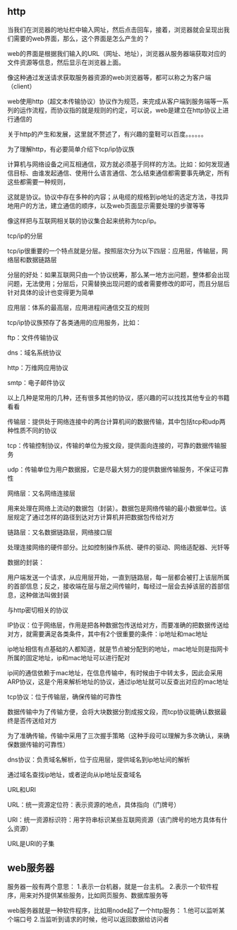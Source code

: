 ## http
当我们在浏览器的地址栏中输入网址，然后点击回车，接着，浏览器就会呈现出我们需要的web界面，那么，这个界面是怎么产生的？

web的界面是根据我们输入的URL（网址、地址），浏览器从服务器端获取对应的文件资源等信息，然后显示在浏览器上面。

像这种通过发送请求获取服务器资源的web浏览器等，都可以称之为客户端（client）

web使用http（超文本传输协议）协议作为规范，来完成从客户端到服务端等一系列的运作流程，而协议指的就是规则的约定，可以说，web是建立在http协议上进行通信的

关于http的产生和发展，这里就不赘述了，有兴趣的童鞋可以百度。。。。。。

 

为了理解http，有必要简单介绍下tcp/ip协议族

计算机与网络设备之间互相通信，双方就必须基于同样的方法。比如：如何发现通信目标、由谁发起通信、使用什么语言通信、怎么结束通信都需要事先确定，所有这些都需要一种规则，

这就是协议。协议中存在多种的内容；从电缆的规格到ip地址的选定方法，寻找异地用户的方法，建立通信的顺序，以及web页面显示需要处理的步骤等等

像这样把与互联网相关联的协议集合起来统称为tcp/ip。

 

tcp/ip的分层

tcp/ip很重要的一个特点就是分层。按照层次分为以下四层：应用层，传输层，网络层和数据链路层

分层的好处：如果互联网只由一个协议统筹，那么某一地方出问题，整体都会出现问题，无法使用；分层后，只需替换出现问题的或者需要修改的即可，而且分层后针对具体的设计也变得更为简单

 

应用层：体系的最高层，应用进程间通信交互的规则

tcp/ip协议族预存了各类通用的应用服务，比如：

ftp：文件传输协议

dns：域名系统协议

http：万维网应用协议

smtp：电子邮件协议

以上几种是常用的几种，还有很多其他的协议，感兴趣的可以找找其他专业的书籍看看

 

传输层：提供处于网络连接中的两台计算机间的数据传输，其中包括tcp和udp两种性质不同的协议

tcp：传输控制协议，传输的单位为报文段，提供面向连接的，可靠的数据传输服务

udp：传输单位为用户数据报，它是尽最大努力的提供数据传输服务，不保证可靠性

 

网络层：又名网络连接层

用来处理在网络上流动的数据包（封装）。数据包是网络传输的最小数据单位。该层规定了通过怎样的路径到达对方计算机并把数据包传给对方

 

链路层：又名数据链路层，网络接口层

处理连接网络的硬件部分。比如控制操作系统、硬件的驱动、网络适配器、光钎等

 

数据的封装：

用户端发送一个请求，从应用层开始，一直到链路层，每一层都会被打上该层所属的首部信息；反之，接收端在层与层之间传输时，每经过一层会去掉该层的首部信息，这种做法叫做封装

 

与http密切相关的协议

IP协议：位于网络层，作用是把各种数据包传送给对方，而要准确的把数据传送给对方，就需要满足各类条件，其中有2个很重要的条件：ip地址和mac地址

ip地址相信有点基础的人都知道，就是节点被分配到的地址，mac地址则是指网卡所属的固定地址，ip和mac地址可以进行配对

ip间的通信依赖于mac地址，在信息传输中，有时候由于中转太多，因此会采用ARP协议，这是个用来解析地址的协议，通过ip地址就可以反查出对应的mac地址

 

tcp协议：位于传输层，确保传输的可靠性

数据传输中为了传输方便，会将大块数据分割成报文段，而tcp协议能确认数据最终是否传送给对方

为了准确传输，传输中采用了三次握手策略（这种手段可以理解为多次确认，来确保数据传输的可靠性）

 

dns协议：负责域名解析，位于应用层，提供域名到ip地址间的解析

通过域名查找ip地址，或者逆向从ip地址反查域名

 

URL和URI

URL：统一资源定位符：表示资源的地点，具体指向（门牌号）

URI：统一资源标识符：用字符串标识某些互联网资源（该门牌号的地方具体有什么资源）

URL是URI的子集


## web服务器
服务器一般有两个意思：
1.表示一台机器，就是一台主机。
2.表示一个软件程序，用来对外提供某些服务，比如网页服务、数据库服务等

web服务器就是一种软件程序，比如用node起了一个http服务：
1.他可以监听某个端口号
2.当监听到请求的时候，他可以返回数据给访问者